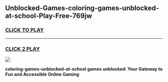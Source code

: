 
## Unblocked-Games-coloring-games-unblocked-at-school-Play-Free-769jw
<h3>
<a href="https://premium76.site?title=coloring-games-unblocked-at-school&ref=20A">CLICK TO PLAY</a></h3>
<hr>

<h3>
<a href="https://premium76.site?title=coloring-games-unblocked-at-school&ref=20A">CLICK 2 PLAY</a>
  
</h3>

<a href="https://premium76.site?title=coloring-games-unblocked-at-school&ref=20A"><img src="https://clearcache.store/games.png"></a>


**coloring-games-unblocked-at-school games unblocked: Your Gateway to Fun and Accessible Online Gaming**
